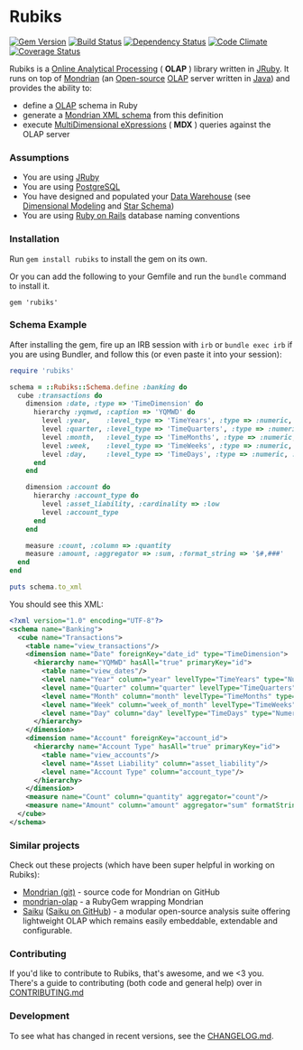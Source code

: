 # Rubiks

[![Gem Version](https://badge.fury.io/rb/rubiks.png)][gem]
[![Build Status](https://secure.travis-ci.org/moneydesktop/rubiks.png?branch=master)][travis]
[![Dependency Status](https://gemnasium.com/moneydesktop/rubiks.png?travis)][gemnasium]
[![Code Climate](https://codeclimate.com/github/moneydesktop/rubiks.png)][codeclimate]
[![Coverage Status](https://coveralls.io/repos/moneydesktop/rubiks/badge.png?branch=master)][coveralls]

[gem]: https://rubygems.org/gems/rubiks
[travis]: http://travis-ci.org/moneydesktop/rubiks
[gemnasium]: https://gemnasium.com/moneydesktop/rubiks
[codeclimate]: https://codeclimate.com/github/moneydesktop/rubiks
[coveralls]: https://coveralls.io/r/moneydesktop/rubiks

[jruby]: http://jruby.org
[wiki_cube]: http://en.wikipedia.org/wiki/OLAP_cube
[wiki_olap]: http://en.wikipedia.org/wiki/Online_analytical_processing
[wiki_mdx]: http://en.wikipedia.org/wiki/MultiDimensional_eXpressions
[wiki_open_source]: http://en.wikipedia.org/wiki/Open-source_software
[wiki_java]: http://en.wikipedia.org/wiki/Java_(programming_language)
[wiki_data_warehouse]: http://en.wikipedia.org/wiki/Data_warehouse
[wiki_star_schema]: http://en.wikipedia.org/wiki/Star_schema
[wiki_dimensional_modeling]: http://en.wikipedia.org/wiki/Dimensional_modeling
[postgresql]: http://www.postgresql.org
[mondrian]: http://mondrian.pentaho.com
[mondrian_schema]: http://mondrian.pentaho.com/documentation/schema.php
[rails]: http://rubyonrails.org

Rubiks is a [Online Analytical Processing][wiki_olap] ( **OLAP** ) library written in [JRuby][jruby].
It runs on top of [Mondrian][mondrian] (an [Open-source][wiki_open_source] [OLAP][wiki_olap] server
written in [Java][wiki_java]) and provides the ability to:

* define a [OLAP][wiki_olap] schema in Ruby
* generate a [Mondrian XML schema][mondrian_schema] from this definition
* execute [MultiDimensional eXpressions][wiki_mdx] ( **MDX** ) queries against the OLAP server


### Assumptions

* You are using [JRuby][jruby]
* You are using [PostgreSQL][postgresql]
* You have designed and populated your [Data Warehouse][wiki_data_warehouse] (see [Dimensional Modeling][wiki_dimensional_modeling] and [Star Schema][wiki_star_schema])
* You are using [Ruby on Rails][rails] database naming conventions


### Installation

Run `gem install rubiks` to install the gem on its own.

Or you can add the following to your Gemfile and run the `bundle` command to install it.

    gem 'rubiks'


### Schema Example

After installing the gem, fire up an IRB session with `irb` or `bundle exec irb` if you are using Bundler, and follow this (or even paste it into your session):

```ruby
require 'rubiks'

schema = ::Rubiks::Schema.define :banking do
  cube :transactions do
    dimension :date, :type => 'TimeDimension' do
      hierarchy :yqmwd, :caption => 'YQMWD' do
        level :year,    :level_type => 'TimeYears', :type => :numeric, :contiguous => true
        level :quarter, :level_type => 'TimeQuarters', :type => :numeric, :contiguous => true, :cardinality => :low
        level :month,   :level_type => 'TimeMonths', :type => :numeric, :contiguous => true
        level :week,    :level_type => 'TimeWeeks', :type => :numeric, :column => :week_of_month, :contiguous => true, :cardinality => :low
        level :day,     :level_type => 'TimeDays', :type => :numeric, :contiguous => true
      end
    end

    dimension :account do
      hierarchy :account_type do
        level :asset_liability, :cardinality => :low
        level :account_type
      end
    end

    measure :count, :column => :quantity
    measure :amount, :aggregator => :sum, :format_string => '$#,###'
  end
end

puts schema.to_xml
```

You should see this XML:

```xml
<?xml version="1.0" encoding="UTF-8"?>
<schema name="Banking">
  <cube name="Transactions">
    <table name="view_transactions"/>
    <dimension name="Date" foreignKey="date_id" type="TimeDimension">
      <hierarchy name="YQMWD" hasAll="true" primaryKey="id">
        <table name="view_dates"/>
        <level name="Year" column="year" levelType="TimeYears" type="Numeric"/>
        <level name="Quarter" column="quarter" levelType="TimeQuarters" type="Numeric"/>
        <level name="Month" column="month" levelType="TimeMonths" type="Numeric"/>
        <level name="Week" column="week_of_month" levelType="TimeWeeks" type="Numeric"/>
        <level name="Day" column="day" levelType="TimeDays" type="Numeric"/>
      </hierarchy>
    </dimension>
    <dimension name="Account" foreignKey="account_id">
      <hierarchy name="Account Type" hasAll="true" primaryKey="id">
        <table name="view_accounts"/>
        <level name="Asset Liability" column="asset_liability"/>
        <level name="Account Type" column="account_type"/>
      </hierarchy>
    </dimension>
    <measure name="Count" column="quantity" aggregator="count"/>
    <measure name="Amount" column="amount" aggregator="sum" formatString="$#,###"/>
  </cube>
</schema>
```


### Similar projects

Check out these projects (which have been super helpful in working on Rubiks):

* [Mondrian (git)](https://github.com/pentaho/mondrian) - source code for Mondrian on GitHub
* [mondrian-olap](https://github.com/rsim/mondrian-olap) - a RubyGem wrapping Mondrian
* [Saiku](http://analytical-labs.com) ([Saiku on GitHub](https://github.com/OSBI/saiku)) - a modular open-source analysis suite offering lightweight OLAP which remains easily embeddable, extendable and configurable.


### Contributing

If you'd like to contribute to Rubiks, that's awesome, and we <3 you. There's a guide to contributing
(both code and general help) over in [CONTRIBUTING.md](CONTRIBUTING.md)


### Development

To see what has changed in recent versions, see the [CHANGELOG.md](CHANGELOG.md).
